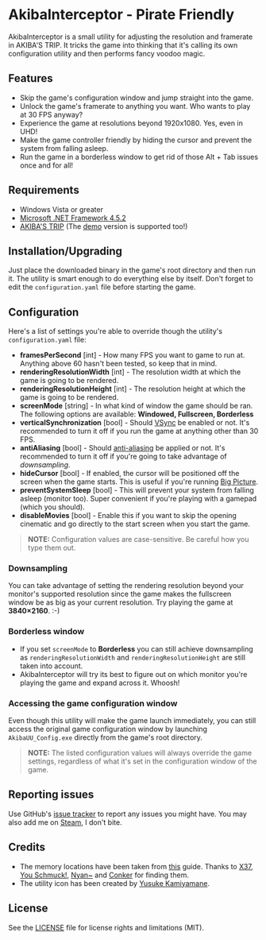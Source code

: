 # AkibaInterceptor - Pirate Friendly

AkibaInterceptor is a small utility for adjusting the resolution and framerate in AKIBA'S TRIP. It tricks the game into thinking that it's calling its own configuration utility and then performs fancy voodoo magic.

## Features

* Skip the game's configuration window and jump straight into the game.
* Unlock the game's framerate to anything you want. Who wants to play at 30 FPS anyway?
* Experience the game at resolutions beyond 1920x1080. Yes, even in UHD!
* Make the game controller friendly by hiding the cursor and prevent the system from falling asleep.
* Run the game in a borderless window to get rid of those Alt + Tab issues once and for all!

## Requirements

* Windows Vista or greater
* [Microsoft .NET Framework 4.5.2](https://www.microsoft.com/en-us/download/details.aspx?id=42643)
* [AKIBA'S TRIP](http://store.steampowered.com/app/333980/) (The [demo](http://store.steampowered.com/app/375980/) version is supported too!)

## Installation/Upgrading

Just place the downloaded binary in the game's root directory and then run it. The utility is smart enough to do everything else by itself. Don't forget to edit the `configuration.yaml` file before starting the game.

## Configuration

Here's a list of settings you're able to override though the utility's `configuration.yaml` file:

* **framesPerSecond** [int] - How many FPS you want to game to run at. Anything above 60 hasn't been tested, so keep that in mind.
* **renderingResolutionWidth** [int] - The resolution width at which the game is going to be rendered.
* **renderingResolutionHeight** [int] - The resolution height at which the game is going to be rendered.
* **screenMode** [string] - In what kind of window the game should be ran. The following options are available: **Windowed, Fullscreen, Borderless**
* **verticalSynchronization** [bool] - Should [VSync](https://en.wikipedia.org/wiki/Screen_tearing#V-sync) be enabled or not. It's recommended to turn it off if you run the game at anything other than 30 FPS.
* **antiAliasing** [bool] - Should [anti-aliasing](https://en.wikipedia.org/wiki/Spatial_anti-aliasing) be applied or not. It's recommended to turn it off if you're going to take advantage of *downsampling*.
* **hideCursor** [bool] - If enabled, the cursor will be positioned off the screen when the game starts. This is useful if you're running [Big Picture](http://store.steampowered.com/bigpicture).
* **preventSystemSleep** [bool] - This will prevent your system from falling asleep (monitor too). Super convenient if you're playing with a gamepad (which you should).
* **disableMovies** [bool] - Enable this if you want to skip the opening cinematic and go directly to the start screen when you start the game.

> **NOTE:** Configuration values are case-sensitive. Be careful how you type them out.

### Downsampling

You can take advantage of setting the rendering resolution beyond your monitor's supported resolution since the game makes the fullscreen window be as big as your current resolution. Try playing the game at **3840×2160**. :-)

### Borderless window

* If you set `screenMode` to **Borderless** you can still achieve downsampling as `renderingResolutionWidth` and `renderingResolutionHeight` are still taken into account.
* AkibaInterceptor will try its best to figure out on which monitor you're playing the game and expand across it. Whoosh!

### Accessing the game configuration window

Even though this utility will make the game launch immediately, you can still access the original game configuration window by launching `AkibaUU_Config.exe` directly from the game's root directory.

> **NOTE:** The listed configuration values will always override the game settings, regardless of what it's set in the configuration window of the game.

## Reporting issues

Use GitHub's [issue tracker](https://github.com/spideyfusion/akiba/issues) to report any issues you might have. You may also add me on [Steam](http://steamcommunity.com/id/kiririndesu), I don't bite.

## Credits

* The memory locations have been taken from [this](http://steamcommunity.com/sharedfiles/filedetails/?id=450891549) guide. Thanks to [X37](http://steamcommunity.com/id/X37), [You Schmuck!](http://steamcommunity.com/id/youschmuck), [Nyan~](http://steamcommunity.com/id/chaoskagami) and [Conker](http://steamcommunity.com/profiles/76561197992786462) for finding them.
* The utility icon has been created by [Yusuke Kamiyamane](http://p.yusukekamiyamane.com/).

## License

See the [LICENSE](LICENSE.md) file for license rights and limitations (MIT).
